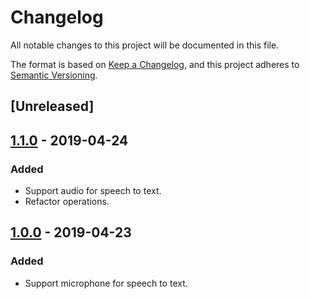 # Changelog
All notable changes to this project will be documented in this file.

The format is based on [Keep a Changelog](https://keepachangelog.com/en/1.0.0/),
and this project adheres to [Semantic Versioning](https://semver.org/spec/v2.0.0.html).

## [Unreleased]


## [1.1.0] - 2019-04-24
### Added
- Support audio for speech to text.
- Refactor operations.

## [1.0.0] - 2019-04-23
### Added
- Support microphone for speech to text.

[1.1.0]: https://github.com/m3hrdadfi/speech2text/releases/tag/v1.1.0
[1.0.0]: https://github.com/m3hrdadfi/speech2text/releases/tag/v1.0.0